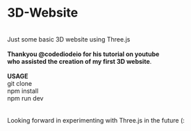# 3D-Website 
<br />
Just some basic 3D website using Three.js 
<br /><br />
<b>Thankyou @codediodeio for his tutorial on youtube 
<br />
who assisted the creation of my first 3D website</b>.
<br />
<br />
<b>USAGE</b>
<br />
git clone <this-repo>
<br />
npm install
<br />
npm run dev
<br /><br /><br />
Looking forward in experimenting with Three.js in the future (:
